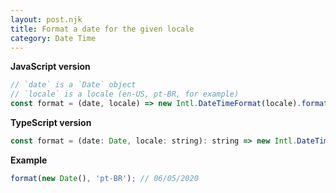 ```yaml
---
layout: post.njk
title: Format a date for the given locale
category: Date Time
---
```


**JavaScript version**

```js
// `date` is a `Date` object
// `locale` is a locale (en-US, pt-BR, for example)
const format = (date, locale) => new Intl.DateTimeFormat(locale).format(date);
```

**TypeScript version**

```js
const format = (date: Date, locale: string): string => new Intl.DateTimeFormat(locale).format(date);
```

**Example**

```js
format(new Date(), 'pt-BR'); // 06/05/2020
```
